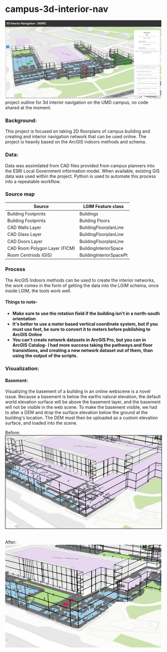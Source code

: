 # campus-3d-interior-nav
<img src="https://github.com/nick-romano/campus-3d-interior-nav/blob/master/imgs/App.PNG" />
project outline for 3d interior navigation on the UMD campus, no code shared at the moment.


<h3>Background: </h3>
This project is focused on taking 2D floorplans of campus building and creating and interior navigation network that can be used online. The project is heavily based on the ArcGIS indoors methods and schema. 

<h3>Data:</h3>

Data was assimilated from CAD files provided from campus planners into the ESRI Local Government information model. When available, existing GIS data was used within the project. Python is used to automate this process into a repeatable workflow. 


<h3>Source map</h3>

| Source  | LGIM Feature class |
| ------- | ------------- |
| Building Footprints  | Buildings  |
| Building Footprints  | Building Floors  |
| CAD Walls Layer | BuildingFloorplanLine |
| CAD Glass Layer | BuildingFloorplanLine |
| CAD Doors Layer | BuildingFloorplanLine |
| CAD Room Polygon Layer (FICM) | BuildingInteriorSpace |
| Room Centriods (GIS) | BuildingInteriorSpacePt |




<h3>Process</h3>

The ArcGIS Indoors methods can be used to create the interior networks, the work comes in the form of getting the data into the LGIM schema, once inside LGIM, the tools work well.

<h4>Things to note- <h4>

* Make sure to use the rotation field if the building isn't in a north-south orientation
* It's better to use a meter based vertical coordinate system, but if you must use feet, be sure to convert it to meters before publishing to ArcGIS Online
* You can't create network datasets in ArcGIS Pro, but you can in ArcGIS Catalog- I had more success taking the pathways and floor transistions, and creating a new network dataset out of them, than using the output of the scripts.



<h3>Visualization:</h3>


<h4>Basement:</h4>
Visualizing the basement of a building in an online webscene is a novel issue. Because a basement is below the earths natural elevation, the default world elevation surface will be above the basement layer, and the basement will not be visible in the web scene. To make the basement visible, we had to alter a DEM and drop the surface elevation below the ground at the building's location. The DEM must then be uploaded as a custom elevation surface, and loaded into the scene.

Before:
<img src="https://github.com/nick-romano/campus-3d-interior-nav/blob/master/imgs/basement_before.PNG" style="border: 1px solid black"/>

<br>
After:
<img src="https://github.com/nick-romano/campus-3d-interior-nav/blob/master/imgs/basement_after.PNG" />
